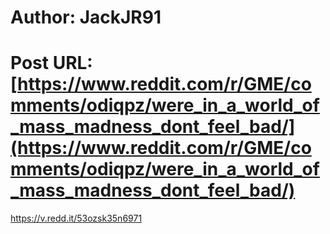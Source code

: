 # Author: JackJR91
# Post URL: [https://www.reddit.com/r/GME/comments/odiqpz/were_in_a_world_of_mass_madness_dont_feel_bad/](https://www.reddit.com/r/GME/comments/odiqpz/were_in_a_world_of_mass_madness_dont_feel_bad/)


https://v.redd.it/53ozsk35n6971